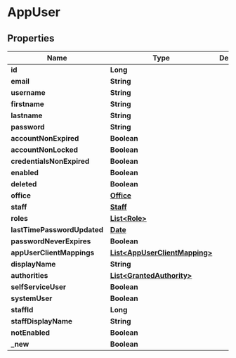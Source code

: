 

# AppUser

## Properties

Name | Type | Description | Notes
------------ | ------------- | ------------- | -------------
**id** | **Long** |  |  [optional]
**email** | **String** |  |  [optional]
**username** | **String** |  |  [optional]
**firstname** | **String** |  |  [optional]
**lastname** | **String** |  |  [optional]
**password** | **String** |  |  [optional]
**accountNonExpired** | **Boolean** |  |  [optional]
**accountNonLocked** | **Boolean** |  |  [optional]
**credentialsNonExpired** | **Boolean** |  |  [optional]
**enabled** | **Boolean** |  |  [optional]
**deleted** | **Boolean** |  |  [optional]
**office** | [**Office**](Office.md) |  |  [optional]
**staff** | [**Staff**](Staff.md) |  |  [optional]
**roles** | [**List&lt;Role&gt;**](Role.md) |  |  [optional]
**lastTimePasswordUpdated** | [**Date**](Date.md) |  |  [optional]
**passwordNeverExpires** | **Boolean** |  |  [optional]
**appUserClientMappings** | [**List&lt;AppUserClientMapping&gt;**](AppUserClientMapping.md) |  |  [optional]
**displayName** | **String** |  |  [optional]
**authorities** | [**List&lt;GrantedAuthority&gt;**](GrantedAuthority.md) |  |  [optional]
**selfServiceUser** | **Boolean** |  |  [optional]
**systemUser** | **Boolean** |  |  [optional]
**staffId** | **Long** |  |  [optional]
**staffDisplayName** | **String** |  |  [optional]
**notEnabled** | **Boolean** |  |  [optional]
**_new** | **Boolean** |  |  [optional]



